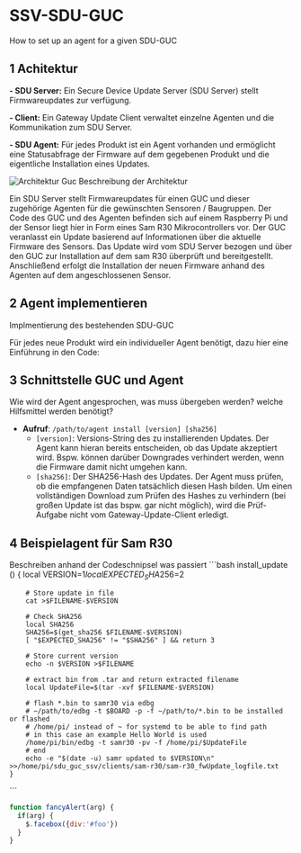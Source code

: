 # SSV-SDU-GUC
How to set up an agent for a given SDU-GUC

## 1 Achitektur
**- SDU Server:** Ein Secure Device Update Server (SDU Server) stellt Firmwareupdates zur verfügung.

**- Client:** Ein Gateway Update Client verwaltet einzelne Agenten und die Kommunikation zum SDU Server.

**- SDU Agent:** Für jedes Produkt ist ein Agent vorhanden und ermöglicht eine Statusabfrage der Firmware auf dem gegebenen Produkt und die eigentliche Installation eines Updates.

![Architektur Guc](https://user-images.githubusercontent.com/59482387/132204706-ce3661f2-0328-4731-bce8-013f67b2ba7d.PNG)
Beschreibung der Architektur

Ein SDU Server stellt Firmwareupdates für einen GUC und dieser zugehörige Agenten für die gewünschten Sensoren / Baugruppen.
Der Code des GUC und des Agenten befinden sich auf einem Raspberry Pi und der Sensor liegt hier in Form eines Sam R30 Mikrocontrollers vor.
Der GUC veranlasst ein Update basierend auf Informationen über die aktuelle Firmware des Sensors. Das Update wird vom SDU Server bezogen und über den GUC zur Installation auf dem sam R30 überprüft und bereitgestellt. Anschließend erfolgt die Installation der neuen Firmware anhand des Agenten auf dem angeschlossenen Sensor.

## 2 Agent implementieren
Implmentierung des bestehenden SDU-GUC

Für jedes neue Produkt wird ein individueller Agent benötigt, dazu hier eine Einführung in den Code: 



## 3 Schnittstelle GUC und Agent
Wie wird der Agent angesprochen, was muss übergeben werden? welche Hilfsmittel werden benötigt?

* **Aufruf**: `/path/to/agent install [version] [sha256]`
   - `[version]`: Versions-String des zu installierenden Updates. Der Agent kann hieran bereits entscheiden, ob das Update akzeptiert wird. Bspw. können darüber Downgrades verhindert werden, wenn die Firmware damit nicht umgehen kann.
   - `[sha256]`: Der SHA256-Hash des Updates. Der Agent muss prüfen, ob die empfangenen Daten tatsächlich diesen Hash bilden. Um einen vollständigen Download zum Prüfen des Hashes zu verhindern (bei großen Update ist das bspw. gar nicht möglich), wird die Prüf-Aufgabe nicht vom Gateway-Update-Client erledigt.
  
## 4 Beispielagent für Sam R30
Beschreiben anhand der Codeschnipsel was passiert
´´´bash
	install_update () {
		local VERSION=$1
		local EXPECTED_SHA256=$2

		# Store update in file
		cat >$FILENAME-$VERSION

		# Check SHA256
		local SHA256
		SHA256=$(get_sha256 $FILENAME-$VERSION)
		[ "$EXPECTED_SHA256" != "$SHA256" ] && return 3

		# Store current version
		echo -n $VERSION >$FILENAME

		# extract bin from .tar and return extracted filename
		local UpdateFile=$(tar -xvf $FILENAME-$VERSION)

		# flash *.bin to samr30 via edbg
		# ~/path/to/edbg -t $BOARD -p -f ~/path/to/*.bin to be installed or flashed
		# /home/pi/ instead of ~ for systemd to be able to find path
		# in this case an example Hello World is used
		/home/pi/bin/edbg -t samr30 -pv -f /home/pi/$UpdateFile	
		# end
		echo -e "$(date -u) samr updated to $VERSION\n" >>/home/pi/sdu_guc_ssv/clients/sam-r30/sam-r30_fwUpdate_logfile.txt
	}
´´´

```javascript
function fancyAlert(arg) {
  if(arg) {
    $.facebox({div:'#foo'})
  }
}
```
